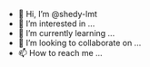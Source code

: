 - 👋 Hi, I’m @shedy-lmt
- 👀 I’m interested in ...
- 🌱 I’m currently learning ...
- 💞️ I’m looking to collaborate on ...
- 📫 How to reach me ...

<!---
shedy-lmt/shedy-lmt is a ✨ special ✨ repository because its `README.md` (this file) appears on your GitHub profile.
You can click the Preview link to take a look at your changes.
--->
